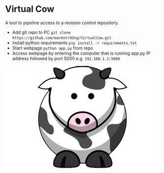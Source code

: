 # Virtual Cow

A tool to pipeline access to a revision control repository.

- Add git repo to PC ```git clone https://github.com/marmstr93ng/VirtualCow.git ```
- install python requirements ```pip install -r requirements.txt```
- Start webpage ```python app.py``` from repo
- Access webpage by entering the computer that is running app.py IP address followed by port 5000 e.g. ```192.168.1.1:5000```

![Virtual Cow](https://github.com/marmstr93ng/VirtualCow/blob/master/assets/cow_icon.png)
